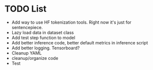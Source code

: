 # TODO List
* Add way to use HF tokenization tools. Right now it's just for sentencepiece.
* Lazy load data in dataset class
* Add test step function to model
* Add better inference code, better default metrics in inference script
* Add better logging. Tensorboard?
* Cleanup YAML
* cleanup/organize code
* Test
